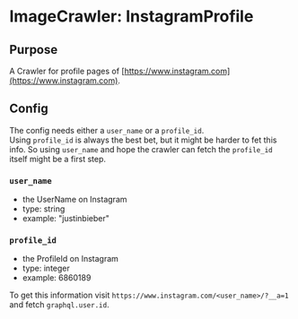 # ImageCrawler: InstagramProfile

## Purpose

A Crawler for profile pages of [https://www.instagram.com](https://www.instagram.com).

## Config

The config needs either a `user_name` or a `profile_id`.  
Using `profile_id`  is always the best bet, but it might be harder to fet this info.
So using `user_name` and hope the crawler can fetch the `profile_id` itself might be a first step.

### `user_name`

- the UserName on Instagram
- type: string
- example: "justinbieber"

### `profile_id`

- the ProfileId on Instagram
- type: integer
- example: 6860189

To get this information visit `https://www.instagram.com/<user_name>/?__a=1` and fetch `graphql.user.id`.
